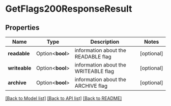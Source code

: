 # GetFlags200ResponseResult

## Properties

Name | Type | Description | Notes
------------ | ------------- | ------------- | -------------
**readable** | Option<**bool**> | information about the READABLE flag | [optional]
**writeable** | Option<**bool**> | information about the WRITEABLE flag | [optional]
**archive** | Option<**bool**> | information about the ARCHIVE flag | [optional]

[[Back to Model list]](../README.md#documentation-for-models) [[Back to API list]](../README.md#documentation-for-api-endpoints) [[Back to README]](../README.md)


